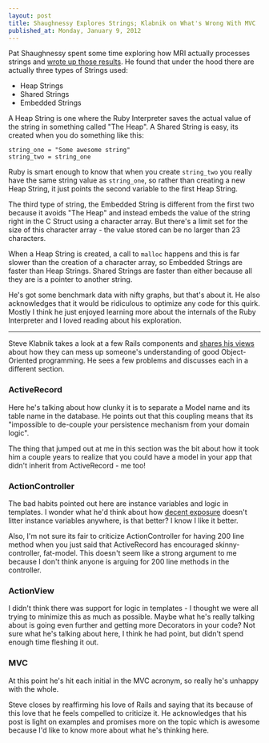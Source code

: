 ```yaml
---
layout: post
title: Shaughnessy Explores Strings; Klabnik on What's Wrong With MVC
published_at: Monday, January 9, 2012
---
```


Pat Shaughnessy spent some time exploring how MRI actually processes strings and [wrote up those results](http://patshaughnessy.net/2012/1/4/never-create-ruby-strings-longer-than-23-characters). He found that under the hood there are actually three types of Strings used:

* Heap Strings
* Shared Strings
* Embedded Strings

A Heap String is one where the Ruby Interpreter saves the actual value of the string in something called "The Heap". A Shared String is easy, its created when you do something like this:

	string_one = "Some awesome string"
	string_two = string_one

Ruby is smart enough to know that when you create `string_two` you really have the same string value as `string_one`, so rather than creating a new Heap String, it just points the second variable to the first Heap String.

The third type of string, the Embedded String is different from the first two because it avoids "The Heap" and instead embeds the value of the string right in the C Struct using a character array. But there's a limit set for the size of this character array - the value stored can be no larger than 23 characters.

When a Heap String is created, a call to `malloc` happens and this is far slower than the creation of a character array, so Embedded Strings are faster than Heap Strings. Shared Strings are faster than either because all they are is a pointer to another string.

He's got some benchmark data with nifty graphs, but that's about it. He also acknowledges that it would be ridiculous to optimize any code for this quirk. Mostly I think he just enjoyed learning more about the internals of the Ruby Interpreter and I loved reading about his exploration.

---

Steve Klabnik takes a look at a few Rails components and [shares his views](http://blog.steveklabnik.com/posts/2011-12-30-active-record-considered-harmful) about how they can mess up someone's understanding of good Object-Oriented programming. He sees a few problems and discusses each in a different section.

### ActiveRecord

Here he's talking about how clunky it is to separate a Model name and its table name in the database. He points out that this coupling means that its "impossible to de-couple your persistence mechanism from your domain logic".

The thing that jumped out at me in this section was the bit about how it took him a couple years to realize that you could have a model in your app that didn't inherit from ActiveRecord - me too!

### ActionController

The bad habits pointed out here are instance variables and logic in templates. I wonder what he'd think about how [decent exposure](https://github.com/voxdolo/decent_exposure) doesn't litter instance variables anywhere, is that better? I know I like it better.

Also, I'm not sure its fair to criticize ActionController for having 200 line method when you just said that ActiveRecord has encouraged skinny-controller, fat-model. This doesn't seem like a strong argument to me because I don't think anyone is arguing for 200 line methods in the controller.

### ActionView

I didn't think there was support for logic in templates - I thought we were all trying to minimize this as much as possible. Maybe what he's really talking about is going even further and getting more Decorators in your code? Not sure what he's talking about here, I think he had point, but didn't spend enough time fleshing it out.

### MVC

At this point he's hit each initial in the MVC acronym, so really he's unhappy with the whole.

Steve closes by reaffirming his love of Rails and saying that its because of this love that he feels compelled to criticize it. He acknowledges that his post is light on examples and promises more on the topic which is awesome because I'd like to know more about what he's thinking here.